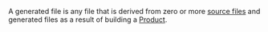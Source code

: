 A generated file is any file that is derived from zero or more [source files](SourceFile.md) and generated files as a result of building a [Product](Product.md).